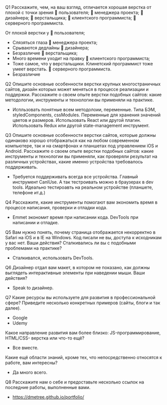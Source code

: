 Q1
Расскажите, чем, на ваш взгляд, отличается хорошая верстка от плохой с точки зрения
 пользователя;
 менеджера проекта;
 дизайнера;
 верстальщика;
 клиентского программиста;
 серверного программиста.

От плохой верстки у 
 пользователя; 
- Слязяться глаза
 менеджера проекта;
- Срываются дедлайны
 дизайнера;
- Безразличие
 верстальщика;
- Много времени уходит на правку
 клиентского программиста;
- Тоже самое, что у верстальщики. Клинетский программист тоже умеет верстать. 
 серверного программиста.
- Безразличие

Q2
Опишите основные особенности верстки крупных многостраничных сайтов, дизайн
которых может меняться в процессе реализации и поддержки.
Расскажите о своем опыте верстки подобных сайтов: какие методологии, инструменты
и технологии вы применяли на практике.

- Испльзовать понятные всем методолоии, переменные. Типа БЭМ, styledComponents, cssModules. Переменные для хранения значений цветов и размеров. Использовать React или другой плагин. Использовать Redux или другой state-management инструмент.  

Q3
Опишите основные особенности верстки сайтов, которые должны одинаково хорошо
отображаться как на любом современном компьютере, так и на смартфонах и
планшетах под управлением iOS и Android. Расскажите о своем опыте верстки
подобных сайтов: какие инструменты и технологии вы применяли, как проверяли
результат на различных устройствах, какие именно устройства требовалось
поддерживать.

- Требуется поддерживать всегда все устройства. Главный инструмент CanIUse. А так тестроивать можно в браузерах в dev tools. Идеально тестироавть на реальном устройстве (планшете, телефоне ит.д.) 

Q4
Расскажите, какие инструменты помогают вам экономить время в процессе
написания, проверки и отладки кода.

- Emmet экономит время при написании кода. DevTools при написании и отладке. 

Q5
Вам нужно понять, почему страница отображается некорректно в Safari на iOS и в IE на
Windows. Код писали не вы, доступа к исходникам у вас нет. Ваши действия?
Сталкивались ли вы с подобными проблемами на практике?

- Сталкивался, использовать DevTools. 

Q6
Дизайнер отдал вам макет, в котором не показано, как должны выглядеть
интерактивные элементы при наведении мыши. Ваши действия?

- Speak to дизайнер. 

Q7
Какие ресурсы вы используете для развития в профессиональной сфере? Приведите
несколько конкретных примеров (сайты, блоги и так далее).

- Google
- Udemy

Какое направление развития вам более близко: JS-программирование, HTML/CSS-
верстка или что-то ещё?

- Все вместе. 

Какие ещё области знаний, кроме тех, что непосредственно относятся к работе, вам
интересны?

- Да много всего. 

Q8
Расскажите нам о себе и предоставьте несколько ссылок на последние работы,
выполненные вами.

- https://dmetree.github.io/portfolio/